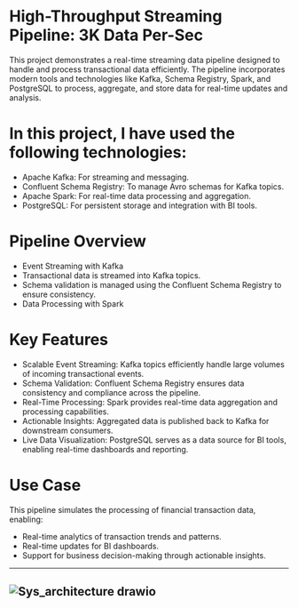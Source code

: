 # High-Throughput Streaming Pipeline: 3K Data Per-Sec

This project demonstrates a real-time streaming data pipeline designed to handle and process transactional data efficiently.
The pipeline incorporates modern tools and technologies like Kafka, Schema Registry, Spark, and PostgreSQL to process, aggregate, and store data for real-time updates and analysis.

# In this project, I have used the following technologies:
- Apache Kafka: For streaming and messaging.
- Confluent Schema Registry: To manage Avro schemas for Kafka topics.
- Apache Spark: For real-time data processing and aggregation.
- PostgreSQL: For persistent storage and integration with BI tools.

# Pipeline Overview
- Event Streaming with Kafka
- Transactional data is streamed into Kafka topics.
- Schema validation is managed using the Confluent Schema Registry to ensure consistency.
- Data Processing with Spark
 
# Key Features
- Scalable Event Streaming: Kafka topics efficiently handle large volumes of incoming transactional events.
- Schema Validation: Confluent Schema Registry ensures data consistency and compliance across the pipeline.
- Real-Time Processing: Spark provides real-time data aggregation and processing capabilities.
- Actionable Insights: Aggregated data is published back to Kafka for downstream consumers.
- Live Data Visualization: PostgreSQL serves as a data source for BI tools, enabling real-time dashboards and reporting.

# Use Case
This pipeline simulates the processing of financial transaction data, enabling:
- Real-time analytics of transaction trends and patterns.
- Real-time updates for BI dashboards.
- Support for business decision-making through actionable insights.
----------------------------------------------------------------------------------------------------------------------------------------------
![Sys_architecture drawio](https://github.com/user-attachments/assets/14c102e3-66d1-45e4-adc1-2935a515f2b2)
----------------------------------------------------------------------------------------------------------------------------------------------
